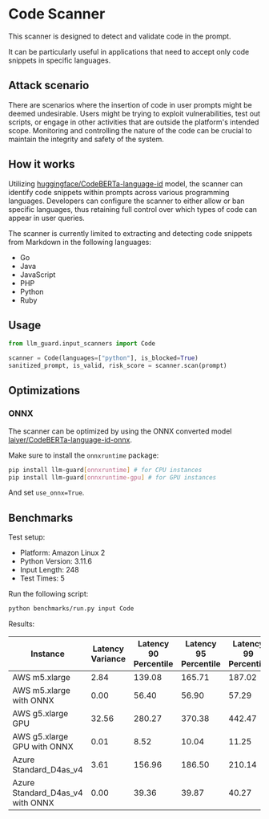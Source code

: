 # Code Scanner

This scanner is designed to detect and validate code in the prompt.

It can be particularly useful in applications that need to accept only code snippets in specific languages.

## Attack scenario

There are scenarios where the insertion of code in user prompts might be deemed undesirable. Users might be trying to
exploit vulnerabilities, test out scripts, or engage in other activities that are outside the platform's intended scope.
Monitoring and controlling the nature of the code can be crucial to maintain the integrity and safety of the system.

## How it works

Utilizing [huggingface/CodeBERTa-language-id](https://huggingface.co/huggingface/CodeBERTa-language-id) model, the scanner can identify code snippets within prompts across various programming languages.
Developers can configure the scanner to either allow or ban specific languages, thus retaining full control over which types of code can appear in user queries.

The scanner is currently limited to extracting and detecting code snippets from Markdown in the following languages:
- Go
- Java
- JavaScript
- PHP
- Python
- Ruby

## Usage

```python
from llm_guard.input_scanners import Code

scanner = Code(languages=["python"], is_blocked=True)
sanitized_prompt, is_valid, risk_score = scanner.scan(prompt)
```

## Optimizations

### ONNX

The scanner can be optimized by using the ONNX converted model [laiyer/CodeBERTa-language-id-onnx](https://huggingface.co/laiyer/CodeBERTa-language-id-onnx).

Make sure to install the `onnxruntime` package:

```sh
pip install llm-guard[onnxruntime] # for CPU instances
pip install llm-guard[onnxruntime-gpu] # for GPU instances
```

And set `use_onnx=True`.

## Benchmarks

Test setup:

- Platform: Amazon Linux 2
- Python Version: 3.11.6
- Input Length: 248
- Test Times: 5

Run the following script:

```sh
python benchmarks/run.py input Code
```

Results:

| Instance                         | Latency Variance | Latency 90 Percentile | Latency 95 Percentile | Latency 99 Percentile | Average Latency (ms) | QPS      |
|----------------------------------|------------------|-----------------------|-----------------------|-----------------------|----------------------|----------|
| AWS m5.xlarge                    | 2.84             | 139.08                | 165.71                | 187.02                | 85.69                | 2894.22  |
| AWS m5.xlarge with ONNX          | 0.00             | 56.40                 | 56.90                 | 57.29                 | 55.32                | 4481.42  |
| AWS g5.xlarge GPU                | 32.56            | 280.27                | 370.38                | 442.47                | 99.63                | 2489.33  |
| AWS g5.xlarge GPU with ONNX      | 0.01             | 8.52                  | 10.04                 | 11.25                 | 5.44                 | 45608.72 |
| Azure Standard_D4as_v4           | 3.61             | 156.96                | 186.50                | 210.14                | 95.88                | 2586.50  |
| Azure Standard_D4as_v4 with ONNX | 0.00             | 39.36                 | 39.87                 | 40.27                 | 38.00                | 6525.72  |
